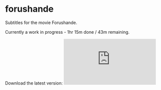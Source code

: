 # forushande
Subtitles for the movie Forushande.

Currently a work in progress - 1hr 15m done / 43m remaining.

Download the latest version: ![here](https://raw.githubusercontent.com/foroushande/forushande/master/Forushande%201080p.srt)
